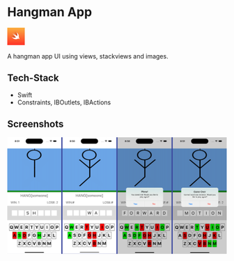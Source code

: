 # Hangman App

<p>
<img src="../Swift.png" alt="android" width="40" height="40"/>
 </p>
 
A hangman app UI using views, stackviews and images.

## Tech-Stack

-   Swift
-   Constraints, IBOutlets, IBActions

## Screenshots

<p float="left">
  <img src="screenshots/1.png" width="1120" style="border:5px white;"/>
</p>
